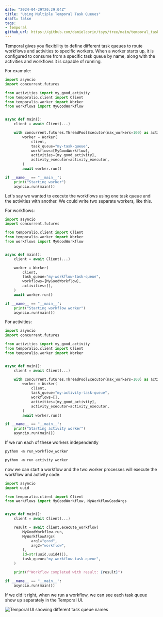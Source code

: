 ```yaml
---
date: "2024-04-29T20:29:04Z"
title: "Using Multiple Temporal Task Queues"
draft: false
tags:
- temporal
github_url: https://github.com/danielcorin/toys/tree/main/temporal_task_queues
---
```


Temporal gives you flexibility to define different task queues to route workflows and activities to specific workers.
When a worker starts up, it is configured to consume from a specific task queue by name, along with the activities and workflows it is capable of running.

For example:

```python
import asyncio
import concurrent.futures

from activities import my_good_activity
from temporalio.client import Client
from temporalio.worker import Worker
from workflows import MyGoodWorkflow


async def main():
    client = await Client(...)

    with concurrent.futures.ThreadPoolExecutor(max_workers=100) as activity_executor:
        worker = Worker(
            client,
            task_queue="my-task-queue",
            workflows=[MyGoodWorkflow],
            activities=[my_good_activity],
            activity_executor=activity_executor,
        )
        await worker.run()

if __name__ == "__main__":
    print("Starting worker")
    asyncio.run(main())
```

Let's say we wanted to execute the workflows using one task queue and the activities with another.
We could write two separate workers, like this.

For workflows:

```python
import asyncio
import concurrent.futures

from temporalio.client import Client
from temporalio.worker import Worker
from workflows import MyGoodWorkflow


async def main():
    client = await Client(...)

    worker = Worker(
        client,
        task_queue="my-workflow-task-queue",
        workflows=[MyGoodWorkflow],
        activities=[],
    )
    await worker.run()

if __name__ == "__main__":
    print("Starting workflow worker")
    asyncio.run(main())
```

For activities:

```python
import asyncio
import concurrent.futures

from activities import my_good_activity
from temporalio.client import Client
from temporalio.worker import Worker


async def main():
    client = await Client(...)

    with concurrent.futures.ThreadPoolExecutor(max_workers=100) as activity_executor:
        worker = Worker(
            client,
            task_queue="my-activity-task-queue",
            workflows=[],
            activities=[my_good_activity],
            activity_executor=activity_executor,
        )
        await worker.run()

if __name__ == "__main__":
    print("Starting activity worker")
    asyncio.run(main())
```

If we run each of these workers independently

```python
python -m run_workflow_worker
```

```python
python -m run_activity_worker
```

now we can start a workflow and the two worker processes will execute the workflow and activity code:

```python
import asyncio
import uuid

from temporalio.client import Client
from workflows import MyGoodWorkflow, MyWorkflowGoodArgs


async def main():
    client = await Client(...)

    result = await client.execute_workflow(
        MyGoodWorkflow.run,
        MyWorkflowArgs(
            arg1="good",
            arg2="workflow",
        ),
        id=str(uuid.uuid4()),
        task_queue="my-workflow-task-queue",
    )

    print(f"Workflow completed with result: {result}")

if __name__ == "__main__":
    asyncio.run(main())
```

If we did it right, when we run a workflow, we can see each task queue show up separately in the Temporal UI.

![Temporal UI showing different task queue names](/img/til/temporal/queue-ui.png)
